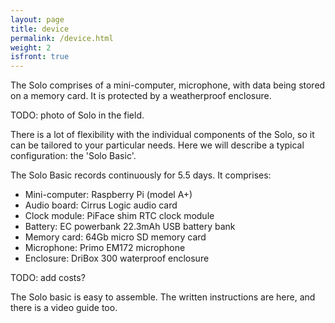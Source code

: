 ```yaml
---
layout: page
title: device
permalink: /device.html
weight: 2
isfront: true
---
```


The Solo comprises of a mini-computer, microphone, with data being
stored on a memory card. It is protected by a weatherproof enclosure.

TODO: photo of Solo in the field.

There is a lot of flexibility with the individual components of the
Solo, so it can be tailored to your particular needs.  Here we
will describe a typical configuration: the 'Solo Basic'.

The Solo Basic records continuously for 5.5 days.  It comprises:

* Mini-computer: Raspberry Pi (model A+) 
* Audio board: Cirrus Logic audio card
* Clock module: PiFace shim RTC clock module
* Battery: EC powerbank 22.3mAh USB battery bank
* Memory card: 64Gb micro SD memory card
* Microphone: Primo EM172 microphone
* Enclosure: DriBox 300 waterproof enclosure

TODO: add costs?

The Solo basic is easy to assemble. The written instructions are here,
and there is a video guide too.

